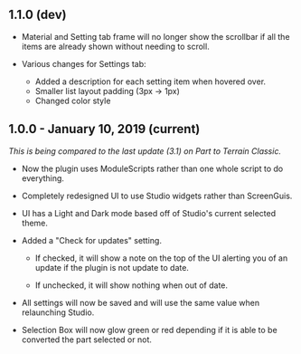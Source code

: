## 1.1.0 (dev)
* Material and Setting tab frame will no longer show the scrollbar if all the items are already shown without needing to scroll.

* Various changes for Settings tab:
  - Added a description for each setting item when hovered over.
  - Smaller list layout padding (3px -> 1px)
  - Changed color style

## 1.0.0 - January 10, 2019  (current)
*This is being compared to the last update (3.1) on Part to Terrain Classic.*
* Now the plugin uses ModuleScripts rather than one whole script to do everything. 
* Completely redesigned UI to use Studio widgets rather than ScreenGuis.
* UI has a Light and Dark mode based off of Studio's current selected theme.
* Added a "Check for updates" setting.
  
  - If checked, it will show a note on the top of the UI alerting you of an update if the plugin is not update to date.

  - If unchecked, it will show nothing when out of date.
* All settings will now be saved and will use the same value when relaunching Studio.
* Selection Box will now glow green or red depending if it is able to be converted the part selected or not.